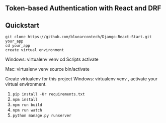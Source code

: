 Token-based Authentication with React and DRF
---------------------------------------------

## Quickstart
```
git clone https://github.com/bluearcontech/Django-React-Start.git your_app
cd your_app
create virtual environment
```
Windows:
virtualenv venv
cd Scripts
activate

Mac: virtualenv venv
source bin/activate

Create virtualenv for this project
Windows: virtualenv venv , activate your virtual environment.


1. `pip install -Ur requirements.txt`
2. `npm install`
3. `npm run build`
4. `npm run watch`
5. `python manage.py runserver`

